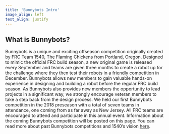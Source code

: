 ```yaml
---
title: 'Bunnybots Intro'
image_align: left
text_align: justify
---
```


## What is Bunnybots?

Bunnybots is a unique and exciting offseason competition originally created by FRC Team 1540, The Flaming Chickens from Portland, Oregon. Designed to mimic the official FRC build season, a new original game is released every September and teams are given three months to create a robot up for the challenge where they then test their robots in a friendly competition in December. Bunnybots allows new members to gain valuable hands-on experience in designing and building a robot before the regular FRC build season. As Bunnybots also provides new members the opportunity to lead projects in a significant way, we strongly encourage veteran members to take a step back from the design process. We held our first Bunnybots competition in the 2018 preseason with a total of seven teams in attendance, one coming from as far away as New Jersey. All FRC teams are encouraged to attend and participate in this annual event. Information about the coming Bunnybots competition will be posted on this page. You can read more about past Bunnybots competitions and 1540’s vision [here](http://team1540.org/bunnybots/).